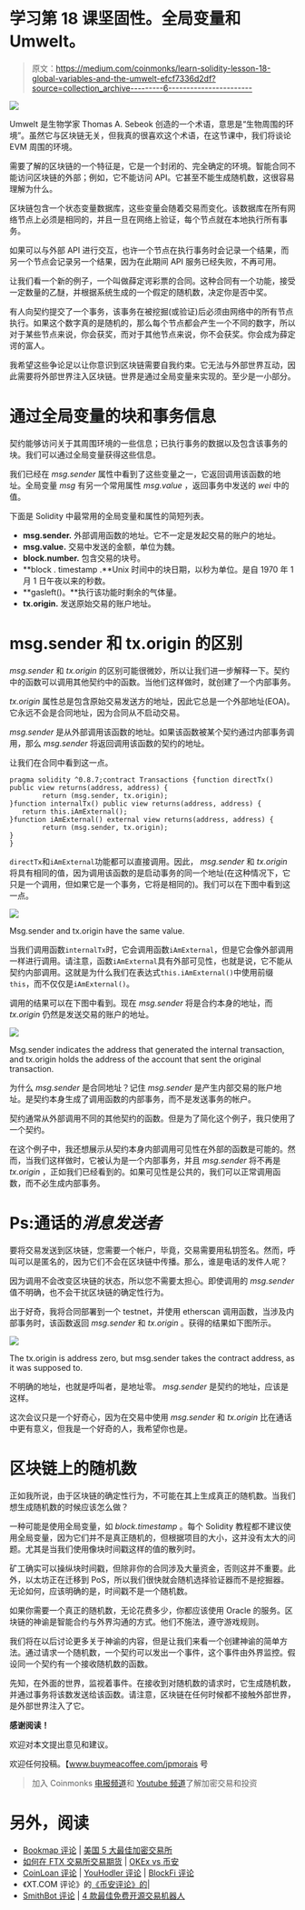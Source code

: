 # 学习第 18 课坚固性。全局变量和 Umwelt。

> 原文：<https://medium.com/coinmonks/learn-solidity-lesson-18-global-variables-and-the-umwelt-efcf7336d2df?source=collection_archive---------6----------------------->

![](img/24aede1e8921f841d561aeee4baaae71.png)

Umwelt 是生物学家 Thomas A. Sebeok 创造的一个术语，意思是“生物周围的环境”。虽然它与区块链无关，但我真的很喜欢这个术语，在这节课中，我们将谈论 EVM 周围的环境。

需要了解的区块链的一个特征是，它是一个封闭的、完全确定的环境。智能合同不能访问区块链的外部；例如，它不能访问 API。它甚至不能生成随机数，这很容易理解为什么。

区块链包含一个状态变量数据库，这些变量会随着交易而变化。该数据库在所有网络节点上必须是相同的，并且一旦在网络上验证，每个节点就在本地执行所有事务。

如果可以与外部 API 进行交互，也许一个节点在执行事务时会记录一个结果，而另一个节点会记录另一个结果，因为在此期间 API 服务已经失败，不再可用。

让我们看一个新的例子，一个叫做薛定谔彩票的合同。这种合同有一个功能，接受一定数量的乙醚，并根据系统生成的一个假定的随机数，决定你是否中奖。

有人向契约提交了一个事务，该事务在被挖掘(或验证)后必须由网络中的所有节点执行。如果这个数字真的是随机的，那么每个节点都会产生一个不同的数字，所以对于某些节点来说，你会获奖，而对于其他节点来说，你不会获奖。你会成为薛定谔的富人。

我希望这些争论足以让你意识到区块链需要自我约束。它无法与外部世界互动，因此需要将外部世界注入区块链。世界是通过全局变量来实现的。至少是一小部分。

# 通过全局变量的块和事务信息

契约能够访问关于其周围环境的一些信息；已执行事务的数据以及包含该事务的块。我们可以通过全局变量获得这些信息。

我们已经在 *msg.sender* 属性中看到了这些变量之一，它返回调用该函数的地址。全局变量 *msg* 有另一个常用属性 *msg.value* ，返回事务中发送的 *wei* 中的值。

下面是 Solidity 中最常用的全局变量和属性的简短列表。

*   **msg.sender.** 外部调用函数的地址。它不一定是发起交易的账户的地址。
*   **msg.value.** 交易中发送的金额，单位为魏。
*   **block.number.** 包含交易的块号。
*   **block . timestamp .**Unix 时间中的块日期，以秒为单位。是自 1970 年 1 月 1 日午夜以来的秒数。
*   **gasleft()。**执行该功能时剩余的气体量。
*   **tx.origin.** 发送原始交易的账户地址。

# msg.sender 和 tx.origin 的区别

*msg.sender* 和 *tx.origin* 的区别可能很微妙，所以让我们进一步解释一下。契约中的函数可以调用其他契约中的函数。当他们这样做时，就创建了一个内部事务。

*tx.origin* 属性总是包含原始交易发送方的地址，因此它总是一个外部地址(EOA)。它永远不会是合同地址，因为合同从不启动交易。

*msg.sender* 是从外部调用该函数的地址。如果该函数被某个契约通过内部事务调用，那么 *msg.sender* 将返回调用该函数的契约的地址。

让我们在合同中看到这一点。

```
pragma solidity ^0.8.7;contract Transactions {function directTx() public view returns(address, address) {
        return (msg.sender, tx.origin);
}function internalTx() public view returns(address, address) {
   return this.iAmExternal();
}function iAmExternal() external view returns(address, address) {
        return (msg.sender, tx.origin);
}
}
```

`directTx`和`iAmExternal`功能都可以直接调用。因此， *msg.sender* 和 *tx.origin* 将具有相同的值，因为调用该函数的是启动事务的同一个地址(在这种情况下，它只是一个调用，但如果它是一个事务，它将是相同的)。我们可以在下图中看到这一点。

![](img/7225dd4aebe18a6faf5c95bce13b8007.png)

Msg.sender and tx.origin have the same value.

当我们调用函数`internalTx`时，它会调用函数`iAmExternal`，但是它会像外部调用一样进行调用。请注意，函数`iAmExternal`具有外部可见性，也就是说，它不能从契约内部调用。这就是为什么我们在表达式`this.iAmExternal()`中使用前缀`this`，而不仅仅是`iAmExternal()`。

调用的结果可以在下图中看到。现在 *msg.sender* 将是合约本身的地址，而 *tx.origin* 仍然是发送交易的账户的地址。

![](img/3a5fba85dd02d782a61996153e804305.png)

Msg.sender indicates the address that generated the internal transaction, and tx.origin holds the address of the account that sent the original transaction.

为什么 *msg.sender* 是合同地址？记住 *msg.sender* 是产生内部交易的账户地址。是契约本身生成了调用函数的内部事务，而不是发送事务的帐户。

契约通常从外部调用不同的其他契约的函数。但是为了简化这个例子，我只使用了一个契约。

在这个例子中，我还想展示从契约本身内部调用可见性在外部的函数是可能的。然而，当我们这样做时，它被认为是一个内部事务，并且 *msg.sender* 将不再是 *tx.origin* ，正如我们已经看到的。如果可见性是公共的，我们可以正常调用函数，而不必生成内部事务。

# Ps:通话的*消息发送者*

要将交易发送到区块链，您需要一个帐户，毕竟，交易需要用私钥签名。然而，呼叫可以是匿名的，因为它们不会在区块链中传播。那么，谁是电话的发件人呢？

因为调用不会改变区块链的状态，所以您不需要太担心。即使调用的 *msg.sender* 值不明确，也不会干扰区块链的确定性行为。

出于好奇，我将合同部署到一个 testnet，并使用 etherscan 调用函数，当涉及内部事务时，该函数返回 *msg.sender* 和 *tx.origin* 。获得的结果如下图所示。

![](img/8bf4f6d9eb7e5faf519c7e8db2b374ac.png)

The tx.origin is address zero, but msg.sender takes the contract address, as it was supposed to.

不明确的地址，也就是呼叫者，是地址零。 *msg.sender* 是契约的地址，应该是这样。

这次会议只是一个好奇心，因为在交易中使用 *msg.sender* 和 *tx.origin* 比在通话中更有意义，但我是一个好奇的人，我希望你也是。

# 区块链上的随机数

正如我所说，由于区块链的确定性行为，不可能在其上生成真正的随机数。当我们想生成随机数的时候应该怎么做？

一种可能是使用全局变量，如 *block.timestamp* 。每个 Solidity 教程都不建议使用全局变量，因为它们并不是真正随机的，但根据项目的大小，这并没有太大的问题。尤其是当我们使用像块时间戳这样的值的散列时。

矿工确实可以操纵块时间戳，但除非你的合同涉及大量资金，否则这并不重要。此外，以太坊正在迁移到 PoS，所以我们很快就会随机选择验证器而不是挖掘器。无论如何，应该明确的是，时间戳不是一个随机数。

如果你需要一个真正的随机数，无论花费多少，你都应该使用 Oracle 的服务。区块链的神谕是智能合约与外界沟通的方式。他们不施法，遵守游戏规则。

我们将在以后讨论更多关于神谕的内容，但是让我们来看一个创建神谕的简单方法。通过请求一个随机数，一个契约可以发出一个事件，这个事件由外界监控。假设同一个契约有一个接收随机数的函数。

先知，在外面的世界，监视着事件。在接收到对随机数的请求时，它生成随机数，并通过事务将该数发送给该函数。请注意，区块链在任何时候都不接触外部世界，是外部世界注入了它。

**感谢阅读！**

欢迎对本文提出意见和建议。

欢迎任何投稿。【www.buymeacoffee.com/jpmorais 号

> 加入 Coinmonks [电报频道](https://t.me/coincodecap)和 [Youtube 频道](https://www.youtube.com/c/coinmonks/videos)了解加密交易和投资

# 另外，阅读

*   [Bookmap 评论](https://coincodecap.com/bookmap-review-2021-best-trading-software) | [美国 5 大最佳加密交易所](https://coincodecap.com/crypto-exchange-usa)
*   [如何在 FTX 交易所交易期货](https://coincodecap.com/ftx-futures-trading) | [OKEx vs 币安](https://coincodecap.com/okex-vs-binance)
*   [CoinLoan 评论](https://coincodecap.com/coinloan-review) | [YouHodler 评论](/coinmonks/youhodler-4-easy-ways-to-make-money-98969b9689f2) | [BlockFi 评论](https://coincodecap.com/blockfi-review)
*   《XT.COM 评论》的[《币安评论》的](https://coincodecap.com/profittradingapp-for-binance)|
*   [SmithBot 评论](https://coincodecap.com/smithbot-review) | [4 款最佳免费开源交易机器人](https://coincodecap.com/free-open-source-trading-bots)